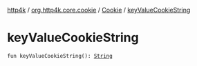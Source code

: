 [http4k](../../index.md) / [org.http4k.core.cookie](../index.md) / [Cookie](index.md) / [keyValueCookieString](./key-value-cookie-string.md)

# keyValueCookieString

`fun keyValueCookieString(): `[`String`](https://kotlinlang.org/api/latest/jvm/stdlib/kotlin/-string/index.html)